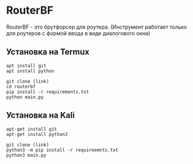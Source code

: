 # RouterBF
RouterBF - это брутфорсер для роутера.  (Инструмент работает только для роутеров с формой ввода в виде диалогового окна)

## Установка на Termux

```apt install git```
<br>
```apt install python```
<br>

```git clone (link)```
<br>
```cd routerbf```
<br>
```pip install -r requirements.txt```
<br>
```python main.py```

## Установка на Kali
```apt-get install git```
<br>
```apt-get install python3```
<br>

```git clone (link)```
<br>
```python3 -m pip install -r requireemnts.txt```
<br>
```python3 main.py```
